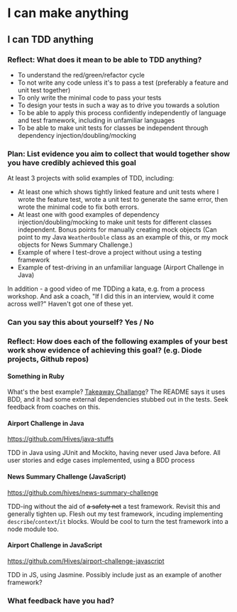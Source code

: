 # I can make anything
## I can TDD anything

### Reflect: What does it mean to be able to TDD anything?

- To understand the red/green/refactor cycle
- To not write any code unless it's to pass a test (preferably a feature and unit test together)
- To only write the minimal code to pass your tests
- To design your tests in such a way as to drive you towards a solution
- To be able to apply this process confidently independently of language and test framework, including in unfamiliar languages
- To be able to make unit tests for classes be independent through dependency injection/doubling/mocking

### Plan: List evidence you aim to collect that would together show you have credibly achieved this goal

At least 3 projects with solid examples of TDD, including:
- At least one which shows tightly linked feature and unit tests where I wrote the feature test, wrote a unit test to generate the same error, then wrote the minimal code to fix both errors.
- At least one with good examples of dependency injection/doubling/mocking to make unit tests for different classes independent. Bonus points for manually creating mock objects (Can point to my Java `WeatherDouble` class as an example of this, or my mock objects for News Summary Challenge.)
- Example of where I test-drove a project without using a testing framework
- Example of test-driving in an unfamiliar language (Airport Challenge in Java)

In addition - a good video of me TDDing a kata, e.g. from a process workshop. And ask a coach, "If I did this in an interview, would it come across well?" Haven't got one of these yet.

### Can you say this about yourself? Yes / No

### Reflect: How does each of the following examples of your best work show evidence of achieving this goal? (e.g. Diode projects, Github repos)

#### Something in Ruby

What's the best example? [Takeaway Challange](https://github.com/makersacademy/takeaway-challenge)? The README says it uses BDD, and it had some external dependencies stubbed out in the tests. Seek feedback from coaches on this.

#### Airport Challenge in Java

<https://github.com/Hives/java-stuffs>

TDD in Java using JUnit and Mockito, having never used Java before. All user stories and edge cases implemented, using a BDD process

#### News Summary Challenge (JavaScript)

<https://github.com/hives/news-summary-challenge>

TDD-ing without the aid of ~~a safety net~~ a test framework.  Revisit this and generally tighten up. Flesh out my test framework, incuding implementing `describe`/`context`/`it` blocks. Would be cool to turn the test framework into a node module too.

#### Airport Challenge in JavaScript

<https://github.com/Hives/airport-challenge-javascript>

TDD in JS, using Jasmine. Possibly include just as an example of another framework?


### What feedback have you had?

